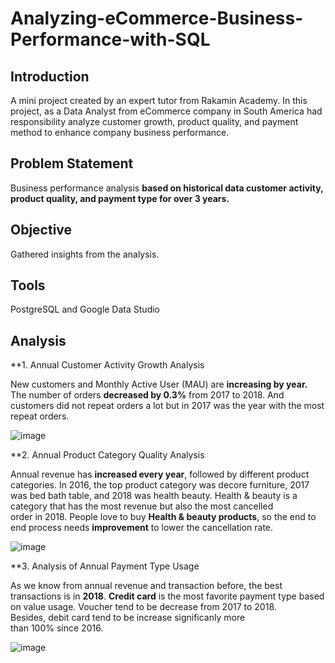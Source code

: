 # Analyzing-eCommerce-Business-Performance-with-SQL

## Introduction
A mini project created by an expert tutor from Rakamin Academy. In this project, as a Data Analyst from eCommerce company in South America had responsibility analyze customer growth, product quality, and payment method to enhance company business performance.

## Problem Statement
Business performance analysis **based on historical data customer activity, product quality, and payment type for over 3 years.**

## Objective
Gathered insights from the analysis.

## Tools
PostgreSQL and Google Data Studio

## Analysis
**1. Annual Customer Activity Growth Analysis

New customers and Monthly Active User (MAU) are **increasing by year.** The number of orders **decreased by 0.3%** from 2017 to 2018. And customers did not repeat orders a lot but in 2017 was the year with the most repeat orders.

![image](https://user-images.githubusercontent.com/111163252/195301426-cdf0c529-a1e8-499d-8080-0edd80ba5618.png)

**2. Annual Product Category Quality Analysis

Annual revenue has **increased every year**, followed by different product categories. In 2016, the top product category was decore furniture, 2017 was bed bath table, and 2018 was health beauty. Health & beauty is a category that has the most revenue but also the most cancelled order in 2018. People love to buy **Health & beauty products**, so the end to end process needs **improvement** to lower the cancellation rate.

![image](https://user-images.githubusercontent.com/111163252/195302272-ad6b5562-c024-4b4b-921a-5bb08b04abec.png)

**3. Analysis of Annual Payment Type Usage

As we know from annual revenue and transaction before, the best transactions is in **2018**. **Credit card** is the most favorite payment type based on value usage. Voucher tend to be decrease from 2017 to 2018. Besides, debit card tend to be increase significanly more than 100% since 2016.

![image](https://user-images.githubusercontent.com/111163252/195302608-18a4d790-3ec2-4a97-9811-95b8a93641a9.png)









